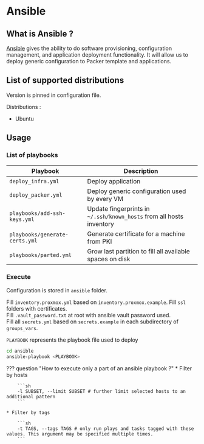 # Ansible

## What is Ansible ?

[Ansible](https://www.ansible.com/) gives the ability to do software provisioning, configuration management, and application deployment functionality. It will allow us to deploy generic configuration to Packer template and applications.

## List of supported distributions

Version is pinned in configuration file.

Distributions :

* Ubuntu

## Usage

### List of playbooks

| Playbook                           | Description                                                          |
| ---------------------------------- | -------------------------------------------------------------------- |
| `deploy_infra.yml`                 | Deploy application                                                   |
| `deploy_packer.yml`                | Deploy generic configuration used by every VM                        |
| `playbooks/add-ssh-keys.yml`       | Update fingerprints in `~/.ssh/known_hosts` from all hosts inventory |
| `playbooks/generate-certs.yml`     | Generate certificate for a machine from PKI                          |
| `playbooks/parted.yml`             | Grow last partition to fill all available spaces on disk             |

### Execute

Configuration is stored in `ansible` folder.

Fill `inventory.proxmox.yml` based on `inventory.proxmox.example`.
Fill `ssl` folders with certificates.  
Fill `.vault_password.txt` at root with ansible vault password used.  
Fill all `secrets.yml` based on `secrets.example` in each subdirectory of `groups_vars`.

`PLAYBOOK` represents the playbook file used to deploy

```sh
cd ansible
ansible-playbook <PLAYBOOK>
```

??? question "How to execute only a part of an ansible playbook ?"
    * Filter by hosts

        ```sh
        -l SUBSET, --limit SUBSET # further limit selected hosts to an additional pattern
        ```

    * Filter by tags

        ```sh
        -t TAGS, --tags TAGS # only run plays and tasks tagged with these values. This argument may be specified multiple times.
        ```
